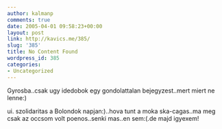 ```yaml
---
author: kalmanp
comments: true
date: 2005-04-01 09:58:23+00:00
layout: post
link: http://kavics.me/385/
slug: '385'
title: No Content Found
wordpress_id: 385
categories:
- Uncategorized
---
```


Gyrosba..csak ugy idedobok egy gondolattalan bejegyzest..mert miert ne lenne:)




ui. szolidaritas a Bolondok napjan:)..hova tunt a moka ska-cagas..ma meg csak az occsom volt poenos..senki mas..en sem:(.de majd igyexem!
